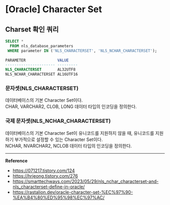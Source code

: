 # [Oracle] Character Set

## Charset 확인 쿼리
```sql
SELECT *
  FROM nls_database_parameters
 WHERE parameter IN ('NLS_CHARACTERSET', 'NLS_NCHAR_CHARACTERSET');
 
PARAMETER              VALUE
---------------------- ---------
NLS_CHARACTERSET       AL32UTF8
NLS_NCHAR_CHARACTERSET AL16UTF16
```

### 문자셋(NLS_CHARACTERSET)
데이터베이스의 기본 Character Set이다.<br>
CHAR, VARCHAR2, CLOB, LONG 데이터 타입의 인코딩을 정의한다.

### 국제 문자셋(NLS_NCHAR_CHARACTERSET)
데이터베이스의 기본 Character Set이 유니코드를 지원하지 않을 때, 유니코드를 지원하기 부가적으로 설정할 수 있는 Character Set이다.<br>
NCHAR, NVARCHAR2, NCLOB 데이터 타입의 인코딩을 정의한다.

---
**Reference**<br>
- https://071217.tistory.com/124
- https://hrjeong.tistory.com/276
- https://smarttechways.com/2023/05/29/nls_nchar_characterset-and-nls_characterset-define-in-oracle/
- https://rastalion.dev/oracle-character-set-%EC%97%90-%EA%B4%80%ED%95%98%EC%97%AC/
